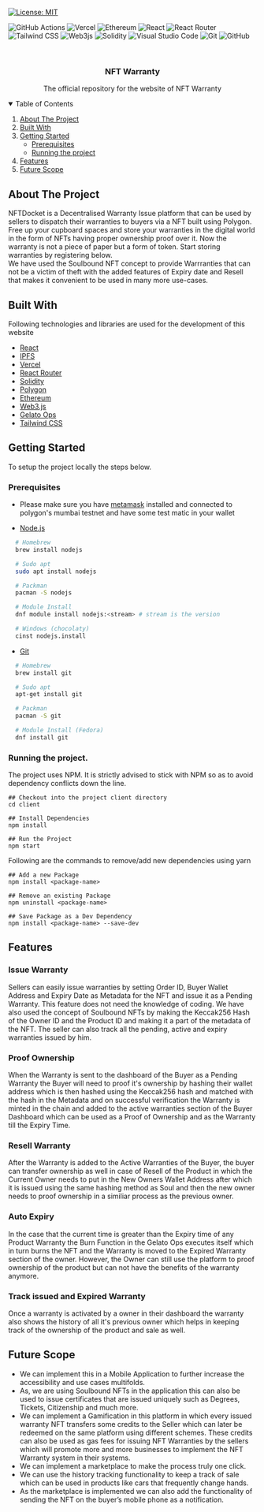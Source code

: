
<!-- ALL-CONTRIBUTORS-BADGE:START - Do not remove or modify this section -->
[![License: MIT](https://img.shields.io/badge/License-MIT-yellow.svg)](https://opensource.org/licenses/MIT)
<!-- ALL-CONTRIBUTORS-BADGE:END -->

<!-- Other badges-->
![GitHub Actions](https://img.shields.io/badge/github%20actions-%232671E5.svg?style=for-the-badge&logo=githubactions&logoColor=white)
![Vercel](https://img.shields.io/badge/vercel-%23000000.svg?style=for-the-badge&logo=vercel&logoColor=white)
![Ethereum](https://img.shields.io/badge/Ethereum-3C3C3D?style=for-the-badge&logo=Ethereum&logoColor=white)
![React](https://img.shields.io/badge/react-%2320232a.svg?style=for-the-badge&logo=react&logoColor=%2361DAFB)
![React Router](https://img.shields.io/badge/React_Router-CA4245?style=for-the-badge&logo=react-router&logoColor=white)
![Tailwind CSS](https://img.shields.io/badge/Tailwind_CSS-38B2AC?style=for-the-badge&logo=tailwind-css&logoColor=white)
![Web3js](https://img.shields.io/badge/web3.js-F16822?style=for-the-badge&logo=web3.js&logoColor=white)
![Solidity](https://img.shields.io/badge/Solidity-e6e6e6?style=for-the-badge&logo=solidity&logoColor=black)
![Visual Studio Code](https://img.shields.io/badge/Visual%20Studio%20Code-0078d7.svg?style=for-the-badge&logo=visual-studio-code&logoColor=white)
![Git](https://img.shields.io/badge/git-%23F05033.svg?style=for-the-badge&logo=git&logoColor=white)
![GitHub](https://img.shields.io/badge/github-%23121011.svg?style=for-the-badge&logo=github&logoColor=white)
<!-- Other badges-->

<br />
<p align="center">
  
  <h3 align="center">NFT Warranty</h3>

  <p align="center">
    The official repository for the website of NFT Warranty
    <br />
  </p>
</p>

<!-- TABLE OF CONTENTS -->
<details open="open">
  <summary>Table of Contents</summary>
  <ol>
    <li>
      <a href="#about-the-project">About The Project</a>
      <ul>
      </ul>
        <li><a href="#built-with">Built With</a></li>
    </li>
    <li>
      <a href="#getting-started">Getting Started</a>
      <ul>
        <li><a href="#prerequisites">Prerequisites</a></li>
        <li><a href="#running-the-project">Running the project</a></li>
      </ul>
    </li>
    <li><a href="#features">Features</a></li>
      <li><a href="#future-scope">Future Scope</a></li>
  </ol>
</details>

## About The Project

NFTDocket is a Decentralised Warranty Issue platform that can be used by sellers to dispatch their warranties to buyers via a NFT built using Polygon. Free up your cupboard spaces and store your warranties in the digital world in the form of NFTs having proper ownership proof over it. Now the warranty is not a piece of paper but a form of token. Start storing warranties by registering below.  
We have used the Soulbound NFT concept to provide Warrranties that can not be a victim of theft with the added features of Expiry date and Resell that makes it convenient to be used in many more use-cases.

## Built With

Following technologies and libraries are used for the development of this website

- [React](https://reactjs.org/)
- [IPFS](https://ipfs.io/)
- [Vercel](https://vercel.com/)
- [React Router](https://reactrouter.com/)
- [Solidity](https://docs.soliditylang.org/)
- [Polygon](https://polygon.technology/)
- [Ethereum](https://ethereum.org/en/)
- [Web3.js](https://web3js.readthedocs.io/)
- [Gelato Ops](https://app.gelato.network/)
- [Tailwind CSS](https://tailwindcss.com/)


## Getting Started

To setup the project locally the steps below.

### Prerequisites

- Please make sure you have [metamask](https://metamask.io/) installed and connected to polygon's mumbai testnet and have some test matic in your wallet

- [Node.js](https://nodejs.org/en/download/)

```sh
  # Homebrew
  brew install nodejs

  # Sudo apt
  sudo apt install nodejs

  # Packman
  pacman -S nodejs

  # Module Install
  dnf module install nodejs:<stream> # stream is the version

  # Windows (chocolaty)
  cinst nodejs.install

```

- [Git](https://git-scm.com/downloads)

```sh
  # Homebrew
  brew install git

  # Sudo apt
  apt-get install git

  # Packman
  pacman -S git

  # Module Install (Fedora)
  dnf install git

```


### Running the project.

The project uses NPM. It is strictly advised to stick with NPM so as to avoid dependency conflicts down the line.

```
## Checkout into the project client directory
cd client

## Install Dependencies
npm install

## Run the Project
npm start

```

Following are the commands to remove/add new dependencies using yarn

```
## Add a new Package
npm install <package-name>

## Remove an existing Package
npm uninstall <package-name>

## Save Package as a Dev Dependency
npm install <package-name> --save-dev
```

## Features

### Issue Warranty

Sellers can easily issue warranties by setting Order ID, Buyer Wallet Address and Expiry Date as Metadata for the NFT and issue it as a Pending Warranty. This feature does not need the knowledge of coding. We have also used the concept of Soulbound NFTs by making the Keccak256 Hash of the Owner ID and the Product ID and making it a part of the metadata of the NFT. The seller can also track all the pending, active and expiry warranties issued by him.

### Proof Ownership

When the Warranty is sent to the dashboard of the Buyer as a Pending Warranty the Buyer will need to proof it's ownership by hashing their wallet address which is then hashed using the Keccak256 hash and matched with the hash in the Metadata and on successful verification the Warranty is minted in the chain and added to the active warranties section of the Buyer Dashboard which can be used as a Proof of Ownership and as the Warranty till the Expiry Time.

### Resell Warranty

After the Warranty is added to the Active Warranties of the Buyer, the buyer can transfer ownership as well in case of Resell of the Product in which the Current Owner needs to put in the New Owners Wallet Address after which it is issued using the same hashing method as Soul and then the new owner needs to proof ownership in a similiar process as the previous owner.

### Auto Expiry

In the case that the current time is greater than the Expiry time of any Product Warranty the Burn Function in the Gelato Ops executes itself which in turn burns the NFT and the Warranty is moved to the Expired Warranty section of the owner. However, the Owner can still use the platform to proof ownership of the product but can not have the benefits of the warranty anymore.

### Track issued and Expired Warranty

Once a warranty is activated by a owner in their dashboard the warranty also shows the history of all it's previous owner which helps in keeping track of the ownership of the product and sale as well.

## Future Scope

* We can implement this in a Mobile Application to further increase the accessibility and use cases multifolds.
* As, we are using Soulbound NFTs in the application this can also be used to issue certificates that are issued uniquely such as Degrees, Tickets, Citizenship and much more.
* We can implement a Gamification in this platform in which every issued warranty NFT transfers some credits to the Seller which can later be redeemed on the same platform using different schemes. These credits can also be used as gas fees for issuing NFT Warranties by the sellers which will promote more and more businesses to implement the NFT Warranty system in their systems.
* We can implement a marketplace to make the process truly one click. 
* We can use the history tracking functionality to keep a track of sale which can be used in products like cars that frequently change hands.
* As the marketplace is implemented we can also add the functionality of sending the NFT on the buyer’s mobile phone as a notification.

<!-- ALL-CONTRIBUTORS-LIST:START - Do not remove or modify this section -->
<!-- prettier-ignore-start -->
<!-- markdownlint-disable -->

<!-- markdownlint-restore -->
<!-- prettier-ignore-end -->

<!-- ALL-CONTRIBUTORS-LIST:END -->

